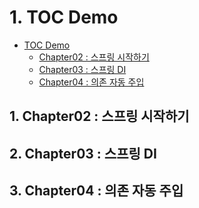 # 1. TOC Demo
<!-- TOC -->

- [TOC Demo](#toc-demo)
    - [Chapter02 : 스프링 시작하기](#chapter02--스프링-시작하기)
    - [Chapter03 : 스프링 DI](#chapter03--스프링-di)
    - [Chapter04 : 의존 자동 주입](#chapter04--의존-자동-주입)

<!-- /TOC -->

## 1. Chapter02 : 스프링 시작하기

## 2. Chapter03 : 스프링 DI

## 3. Chapter04 : 의존 자동 주입
